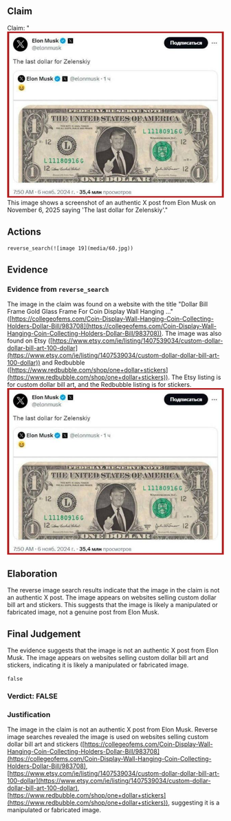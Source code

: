 ## Claim
Claim: "![image 19](media/60.jpg) This image shows a screenshot of an authentic X post from Elon Musk on November 6, 2025 saying 'The last dollar for Zelenskiy'."

## Actions
```
reverse_search(![image 19](media/60.jpg))
```

## Evidence
### Evidence from `reverse_search`
The image in the claim was found on a website with the title "Dollar Bill Frame Gold Glass Frame For Coin Display Wall Hanging ..." ([https://collegeofems.com/Coin-Display-Wall-Hanging-Coin-Collecting-Holders-Dollar-Bill/983708](https://collegeofems.com/Coin-Display-Wall-Hanging-Coin-Collecting-Holders-Dollar-Bill/983708)). The image was also found on Etsy ([https://www.etsy.com/ie/listing/1407539034/custom-dollar-dollar-bill-art-100-dollar](https://www.etsy.com/ie/listing/1407539034/custom-dollar-dollar-bill-art-100-dollar)) and Redbubble ([https://www.redbubble.com/shop/one+dollar+stickers](https://www.redbubble.com/shop/one+dollar+stickers)). The Etsy listing is for custom dollar bill art, and the Redbubble listing is for stickers. ![image 19](media/60.jpg)


## Elaboration
The reverse image search results indicate that the image in the claim is not an authentic X post. The image appears on websites selling custom dollar bill art and stickers. This suggests that the image is likely a manipulated or fabricated image, not a genuine post from Elon Musk.


## Final Judgement
The evidence suggests that the image is not an authentic X post from Elon Musk. The image appears on websites selling custom dollar bill art and stickers, indicating it is likely a manipulated or fabricated image.

`false`

### Verdict: FALSE

### Justification
The image in the claim is not an authentic X post from Elon Musk. Reverse image searches revealed the image is used on websites selling custom dollar bill art and stickers ([https://collegeofems.com/Coin-Display-Wall-Hanging-Coin-Collecting-Holders-Dollar-Bill/983708](https://collegeofems.com/Coin-Display-Wall-Hanging-Coin-Collecting-Holders-Dollar-Bill/983708), [https://www.etsy.com/ie/listing/1407539034/custom-dollar-dollar-bill-art-100-dollar](https://www.etsy.com/ie/listing/1407539034/custom-dollar-dollar-bill-art-100-dollar), [https://www.redbubble.com/shop/one+dollar+stickers](https://www.redbubble.com/shop/one+dollar+stickers)), suggesting it is a manipulated or fabricated image.
